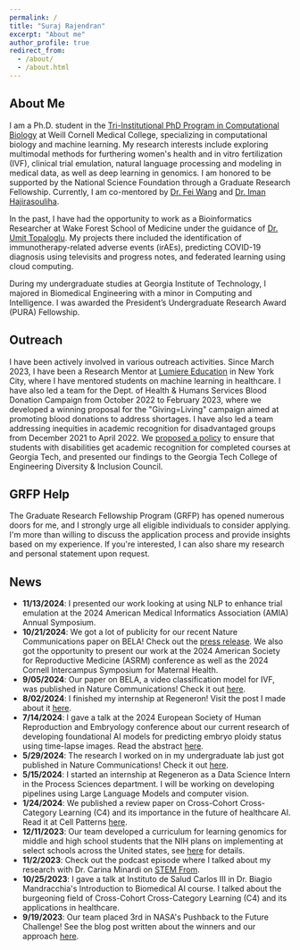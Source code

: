 ```yaml
---
permalink: /
title: "Suraj Rajendran"
excerpt: "About me"
author_profile: true
redirect_from: 
  - /about/
  - /about.html
---
```


About Me
-----
I am a Ph.D. student in the [Tri-Institutional PhD Program in Computational Biology](https://compbio.triiprograms.org/) at Weill Cornell Medical College, specializing in computational biology and machine learning. My research interests include exploring multimodal methods for furthering women's health and in vitro fertilization (IVF), clinical trial emulation, natural language processing and modeling in medical data, as well as deep learning in genomics. I am honored to be supported by the National Science Foundation through a Graduate Research Fellowship. Currently, I am co-mentored by [Dr. Fei Wang](https://wcm-wanglab.github.io/) and [Dr. Iman Hajirasouliha](https://physiology.med.cornell.edu/faculty/hajirasouliha/lab/).

In the past, I have had the opportunity to work as a Bioinformatics Researcher at Wake Forest School of Medicine under the guidance of [Dr. Umit Topaloglu](https://datascience.cancer.gov/about/staff-directory/umit-topaloglu). My projects there included the identification of immunotherapy-related adverse events (irAEs), predicting COVID-19 diagnosis using televisits and progress notes, and federated learning using cloud computing.

During my undergraduate studies at Georgia Institute of Technology, I majored in Biomedical Engineering with a minor in Computing and Intelligence. I was awarded the President’s Undergraduate Research Award (PURA) Fellowship.

Outreach
-----
I have been actively involved in various outreach activities. Since March 2023, I have been a Research Mentor at [Lumiere Education](https://www.lumiere-education.com/) in New York City, where I have mentored students on machine learning in healthcare. I have also led a team for the Dept. of Health & Humans Services Blood Donation Campaign from October 2022 to February 2023, where we developed a winning proposal for the "Giving=Living" campaign aimed at promoting blood donations to address shortages.  I have also led a team addressing inequities in academic recognition for disadvantaged groups from December 2021 to April 2022. We [proposed a policy](https://www.me.gatech.edu/news/team-epics-wins-student-innovation-competition-promoting-equity-access) to ensure that students with disabilities get academic recognition for completed courses at Georgia Tech, and presented our findings to the Georgia Tech College of Engineering Diversity & Inclusion Council.

GRFP Help
-----
The Graduate Research Fellowship Program (GRFP) has opened numerous doors for me, and I strongly urge all eligible individuals to consider applying. I'm more than willing to discuss the application process and provide insights based on my experience. If you're interested, I can also share my research and personal statement upon request.

News
-----
- **11/13/2024**: I presented our work looking at using NLP to enhance trial emulation at the 2024 American Medical Informatics Association (AMIA) Annual Symposium.
- **10/21/2024**: We got a lot of publicity for our recent Nature Communications paper on BELA! Check out the [press release](https://news.weill.cornell.edu/news/2024/10/a-fully-automated-ai-based-system-for-assessing-ivf-embryo-quality). We also got the opportunity to present our work at the 2024 American Society for Reproductive Medicine (ASRM) conference as well as the 2024 Cornell Intercampus Symposium for Maternal Health.
- **9/05/2024**: Our paper on BELA, a video classification model for IVF, was published in Nature Communications! Check it out [here](https://www.nature.com/articles/s41467-024-51823-7).
- **8/02/2024**: I finished my internship at Regeneron! Visit the post I made about it [here](https://www.linkedin.com/feed/update/urn:li:activity:7225256754576531456/).
- **7/14/2024**: I gave a talk at the 2024 European Society of Human Reproduction and Embryology conference about our current research of developing foundational AI models for predicting embryo ploidy status using time-lapse images. Read the abstract [here](https://academic.oup.com/humrep/article/39/Supplement_1/deae108.378/7704248).
- **5/29/2024**: The research I worked on in my undergraduate lab just got published in Nature Communications! Check it out [here](https://www.nature.com/articles/s41467-024-48987-7).
- **5/15/2024**: I started an internship at Regeneron as a Data Science Intern in the Process Sciences department. I will be working on developing pipelines using Large Language Models and computer vision.
- **1/24/2024**: We published a review paper on Cross-Cohort Cross-Category Learning (C4) and its importance in the future of healthcare AI. Read it at Cell Patterns [here](https://www.cell.com/patterns/fulltext/S2666-3899(23)00322-7).
- **12/11/2023**: Our team developed a curriculum for learning genomics for middle and high school students that the NIH plans on implementing at select schools across the United states, see [here](https://www.nibib.nih.gov/research-programs/BEAMS-challenge) for details.
- **11/2/2023**: Check out the podcast episode where I talked about my research with Dr. Carina Minardi on [STEM From](https://www.stemfrom.org/podcast/episode/1d4b6552/suraj-rajendran-computational-biology-at-weill-cornell-medical-college).
- **10/25/2023**: I gave a talk at Instituto de Salud Carlos III in Dr. Biagio Mandracchia's Introduction to Biomedical AI course. I talked about the burgeoning field of Cross-Cohort Cross-Category Learning (C4) and its applications in healthcare.
- **9/19/2023**: Our team placed 3rd in NASA's Pushback to the Future Challenge! See the blog post written about the winners and our approach [here](https://drivendata.co/blog/airport-pushback-finalists).


<!-- Create content & metadata
------
For site content, there is one markdown file for each type of content, which are stored in directories like _publications, _talks, _posts, _teaching, or _pages. For example, each talk is a markdown file in the [_talks directory](https://github.com/academicpages/academicpages.github.io/tree/master/_talks). At the top of each markdown file is structured data in YAML about the talk, which the theme will parse to do lots of cool stuff. The same structured data about a talk is used to generate the list of talks on the [Talks page](https://academicpages.github.io/talks), each [individual page](https://academicpages.github.io/talks/2012-03-01-talk-1) for specific talks, the talks section for the [CV page](https://academicpages.github.io/cv), and the [map of places you've given a talk](https://academicpages.github.io/talkmap.html) (if you run this [python file](https://github.com/academicpages/academicpages.github.io/blob/master/talkmap.py) or [Jupyter notebook](https://github.com/academicpages/academicpages.github.io/blob/master/talkmap.ipynb), which creates the HTML for the map based on the contents of the _talks directory).

**Markdown generator**

I have also created [a set of Jupyter notebooks](https://github.com/academicpages/academicpages.github.io/tree/master/markdown_generator
) that converts a CSV containing structured data about talks or presentations into individual markdown files that will be properly formatted for the academicpages template. The sample CSVs in that directory are the ones I used to create my own personal website at stuartgeiger.com. My usual workflow is that I keep a spreadsheet of my publications and talks, then run the code in these notebooks to generate the markdown files, then commit and push them to the GitHub repository.

How to edit your site's GitHub repository
------
Many people use a git client to create files on their local computer and then push them to GitHub's servers. If you are not familiar with git, you can directly edit these configuration and markdown files directly in the github.com interface. Navigate to a file (like [this one](https://github.com/academicpages/academicpages.github.io/blob/master/_talks/2012-03-01-talk-1.md) and click the pencil icon in the top right of the content preview (to the right of the "Raw | Blame | History" buttons). You can delete a file by clicking the trashcan icon to the right of the pencil icon. You can also create new files or upload files by navigating to a directory and clicking the "Create new file" or "Upload files" buttons. 

Example: editing a markdown file for a talk
![Editing a markdown file for a talk](/images/editing-talk.png)

For more info
------
More info about configuring academicpages can be found in [the guide](https://academicpages.github.io/markdown/). The [guides for the Minimal Mistakes theme](https://mmistakes.github.io/minimal-mistakes/docs/configuration/) (which this theme was forked from) might also be helpful. -->
